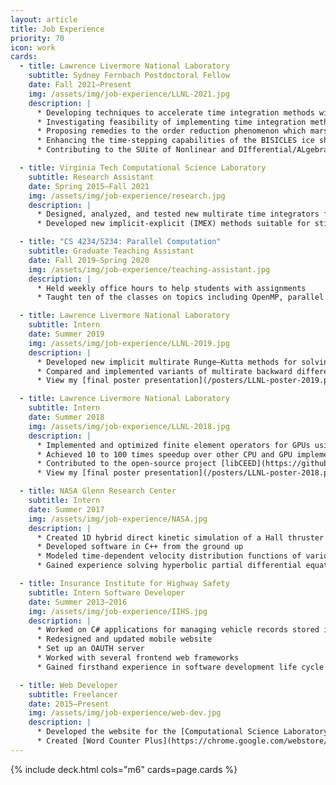 ```yaml
---
layout: article
title: Job Experience
priority: 70
icon: work
cards:
  - title: Lawrence Livermore National Laboratory
    subtitle: Sydney Fernbach Postdoctoral Fellow
    date: Fall 2021–Present
    img: /assets/img/job-experience/LLNL-2021.jpg
    description: |
      * Developing techniques to accelerate time integration methods with machine learning and surrogate models.
      * Investigating feasibility of implementing time integration methods on machine learning hardware accelerators such as the Cerebras CS-2 and Graphcore IPU.
      * Proposing remedies to the order reduction phenomenon which mars many Runge–Kutta methods
      * Enhancing the time-stepping capabilities of the BISICLES ice sheet model
      * Contributing to the SUite of Nonlinear and DIfferential/ALgebraic equation Solvers (SUNDIALS)

  - title: Virginia Tech Computational Science Laboratory
    subtitle: Research Assistant
    date: Spring 2015–Fall 2021
    img: /assets/img/job-experience/research.jpg
    description: |
      * Designed, analyzed, and tested new multirate time integrators for numerically solving multiscale differential equations
      * Developed new implicit-explicit (IMEX) methods suitable for stiff problems and differential algebraic equations.

  - title: "CS 4234/5234: Parallel Computation"
    subtitle: Graduate Teaching Assistant
    date: Fall 2019–Spring 2020
    img: /assets/img/job-experience/teaching-assistant.jpg
    description: |
      * Held weekly office hours to help students with assignments
      * Taught ten of the classes on topics including OpenMP, parallel performance metrics, and GPU computing with CUDA

  - title: Lawrence Livermore National Laboratory
    subtitle: Intern
    date: Summer 2019
    img: /assets/img/job-experience/LLNL-2019.jpg
    description: |
      * Developed new implicit multirate Runge–Kutta methods for solving stiff, multiscale systems of ordinary differential equations
      * Compared and implemented variants of multirate backward differentiation formula methods
      * View my [final poster presentation](/posters/LLNL-poster-2019.pdf)

  - title: Lawrence Livermore National Laboratory
    subtitle: Intern
    date: Summer 2018
    img: /assets/img/job-experience/LLNL-2018.jpg
    description: |
      * Implemented and optimized finite element operators for GPUs using CUDA
      * Achieved 10 to 100 times speedup over other CPU and GPU implementations
      * Contributed to the open-source project [libCEED](https://github.com/CEED/libCEED)
      * View my [final poster presentation](/posters/LLNL-poster-2018.pdf)

  - title: NASA Glenn Research Center
    subtitle: Intern
    date: Summer 2017
    img: /assets/img/job-experience/NASA.jpg
    description: |
      * Created 1D hybrid direct kinetic simulation of a Hall thruster
      * Developed software in C++ from the ground up
      * Modeled time-dependent velocity distribution functions of various species in plasma
      * Gained experience solving hyperbolic partial differential equations with the finite volume method and using visualization tools

  - title: Insurance Institute for Highway Safety
    subtitle: Intern Software Developer
    date: Summer 2013–2016
    img: /assets/img/job-experience/IIHS.jpg
    description: |
      * Worked on C# applications for managing vehicle records stored in SQL databases
      * Redesigned and updated mobile website
      * Set up an OAUTH server
      * Worked with several frontend web frameworks
      * Gained firsthand experience in software development life cycle

  - title: Web Developer
    subtitle: Freelancer
    date: 2015–Present
    img: /assets/img/job-experience/web-dev.jpg
    description: |
      * Developed the website for the [Computational Science Laboratory](https://csl.cs.vt.edu)
      * Created [Word Counter Plus](https://chrome.google.com/webstore/detail/word-counter-plus/fpjegfbcdijjfkceenlfoehpcakfgldj), a Chrome extension for performing word counts.
---
```


{% include deck.html cols="m6" cards=page.cards %}
